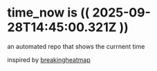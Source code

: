 # time_now is (( 2025-09-28T14:45:00.321Z ))

an automated repo that shows the currnent time

inspired by [breakingheatmap](https://github.com/breakingheatmap/breakingheatmap)